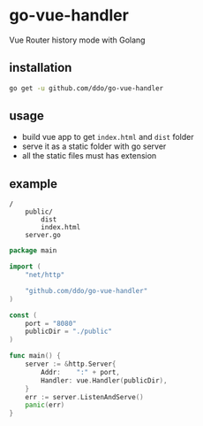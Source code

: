# go-vue-handler
Vue Router history mode with Golang

## installation

```bash
go get -u github.com/ddo/go-vue-handler
```

## usage

* build vue app to get ``index.html`` and ``dist`` folder
* serve it as a static folder with go server
* all the static files must has extension

## example

```
/
    public/
        dist
        index.html
    server.go
```


```go
package main

import (
	"net/http"

	"github.com/ddo/go-vue-handler"
)

const (
	port = "8080"
	publicDir = "./public"
)

func main() {
	server := &http.Server{
		Addr:    ":" + port,
		Handler: vue.Handler(publicDir),
	}
	err := server.ListenAndServe()
	panic(err)
}
```